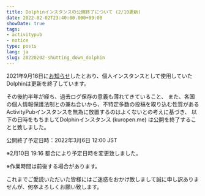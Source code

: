 ```yaml
---
title: Dolphinインスタンスの公開終了について (2/10更新)
date: 2022-02-02T23:40:00.000+09:00
showDate: true
tags:
- activitypub
- notice
type: posts
lang: ja
slug: 20220202-shutting_down_dolphin
---
```

2021年9月16日に[お知らせ](/ja/posts/20210916-notice-regarding-dolphin)したとおり、個人インスタンスとして使用していたDolphinは更新を終了しています。

その後約半年が経ち、過去ログ保存の意義も薄れてきていること、
また、各国の個人情報保護法制との兼ね合いから、不特定多数の投稿を取り込む性質があるActivityPubインスタンスを無為に放置するのはよくないとの考えに基づき、
以下の日時をもちましてDolphinインスタンス (kuropen.me) は公開を終了することと致しました。

公開終了予定日時：2022年3月6日 12:00 JST

※2月10日 19:16 都合により予定日時を変更致しました。

※作業時間は前後する場合があります。

これまでご愛読いただいた皆様にはご迷惑をおかけ致しまして誠に申し訳ありませんが、何卒よろしくお願い致します。
